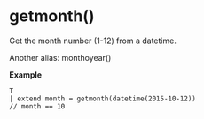 # getmonth()

Get the month number (1-12) from a datetime.

Another alias: monthoyear()

**Example**

```
T 
| extend month = getmonth(datetime(2015-10-12))
// month == 10
```
